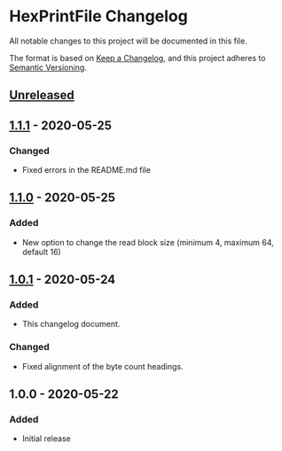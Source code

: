 # HexPrintFile Changelog

All notable changes to this project will be documented in this file.

The format is based on [Keep a Changelog](https://keepachangelog.com/en/1.0.0/), and this project adheres to [Semantic Versioning](https://semver.org/spec/v2.0.0.html).

## [Unreleased]

## [1.1.1] - 2020-05-25

### Changed
- Fixed errors in the README.md file

## [1.1.0] - 2020-05-25

### Added
- New option to change the read block size (minimum 4, maximum 64, default 16)

## [1.0.1] - 2020-05-24

### Added
- This changelog document.

### Changed
- Fixed alignment of the byte count headings.

## 1.0.0 - 2020-05-22

### Added
- Initial release

[unreleased]: https://github.com/tip2tail/HexPrintFile/compare/v1.0.1...HEAD
[1.0.1]: https://github.com/tip2tail/HexPrintFile/compare/v1.0.0...v1.0.1
[1.1.0]: https://github.com/tip2tail/HexPrintFile/compare/v1.0.1...v1.1.0
[1.1.1]: https://github.com/tip2tail/HexPrintFile/compare/v1.1.0...v1.1.1
